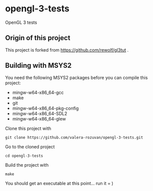 # opengl-3-tests
OpenGL 3 tests

## Origin of this project

This project is forked from https://github.com/rewolf/gl3tut .

## Building with MSYS2

You need the following MSYS2 packages before you can compile this project:

- mingw-w64-x86_64-gcc
- make
- git
- mingw-w64-x86_64-pkg-config
- mingw-w64-x86_64-SDL2
- mingw-w64-x86_64-glew

Clone this project with

    git clone https://github.com/valera-rozuvan/opengl-3-tests.git

Go to the cloned project

    cd opengl-3-tests

Build the project with

    make

You should get an executable at this point... run it = )
